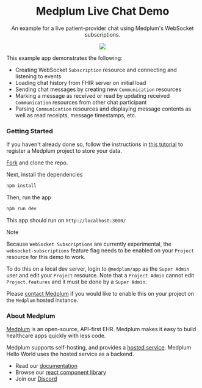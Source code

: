 <h1 align="center">Medplum Live Chat Demo</h1>
<p align="center">An example for a live patient-provider chat using Medplum's WebSocket subscriptions.</p>
<p align="center">
<a href="https://github.com/medplum/medplum-live-chat-demo/blob/main/LICENSE.txt">
    <img src="https://img.shields.io/badge/license-Apache-blue.svg" />
  </a>
</p>

This example app demonstrates the following:

- Creating WebSocket `Subscription` resource and connecting and listening to events
- Loading chat history from FHIR server on initial load
- Sending chat messages by creating new `Communication` resources
- Marking a message as received or read by updating received `Communication` resources from other chat participant
- Parsing `Communication` resources and displaying message contents as well as read receipts, message timestamps, etc.

### Getting Started

If you haven't already done so, follow the instructions in [this tutorial](https://www.medplum.com/docs/tutorials/register) to register a Medplum project to store your data.

[Fork](https://github.com/medplum/medplum-live-chat-demo/fork) and clone the repo.

Next, install the dependencies

```bash
npm install
```

Then, run the app

```bash
npm run dev
```

This app should run on `http://localhost:3000/`


> [!NOTE]
> Because `WebSocket Subscriptions` are currently experimental, the `websocket-subscriptions` feature flag needs to be enabled on your `Project` resource for this demo to work.
>
> To do this on a local dev server, login to `@medplum/app` as the `Super Admin` user and edit your `Project` resource.
> Note that a `Project Admin` cannot edit `Project.features` and it must be done by a `Super Admin`.
>
> Please [contact Medplum](mailto:hello@medplum.com) if you would like to enable this on your project on the `Medplum` hosted instance.

### About Medplum

[Medplum](https://www.medplum.com/) is an open-source, API-first EHR. Medplum makes it easy to build healthcare apps quickly with less code.

Medplum supports self-hosting, and provides a [hosted service](https://app.medplum.com/). Medplum Hello World uses the hosted service as a backend.

- Read our [documentation](https://www.medplum.com/docs)
- Browse our [react component library](https://docs.medplum.com/storybook/index.html?)
- Join our [Discord](https://discord.gg/medplum)
